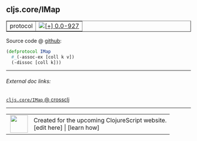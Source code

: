 ## cljs.core/IMap



 <table border="1">
<tr>
<td>protocol</td>
<td><a href="https://github.com/cljsinfo/cljs-api-docs/tree/0.0-927"><img valign="middle" alt="[+] 0.0-927" title="Added in 0.0-927" src="https://img.shields.io/badge/+-0.0--927-lightgrey.svg"></a> </td>
</tr>
</table>









Source code @ [github](https://github.com/clojure/clojurescript/blob/r1450/src/cljs/cljs/core.cljs#L175-L177):

```clj
(defprotocol IMap
  #_(-assoc-ex [coll k v])
  (-dissoc [coll k]))
```

<!--
Repo - tag - source tree - lines:

 <pre>
clojurescript @ r1450
└── src
    └── cljs
        └── cljs
            └── <ins>[core.cljs:175-177](https://github.com/clojure/clojurescript/blob/r1450/src/cljs/cljs/core.cljs#L175-L177)</ins>
</pre>

-->

---



###### External doc links:

[`cljs.core/IMap` @ crossclj](http://crossclj.info/fun/cljs.core.cljs/IMap.html)<br>

---

 <table>
<tr><td>
<img valign="middle" align="right" width="48px" src="http://i.imgur.com/Hi20huC.png">
</td><td>
Created for the upcoming ClojureScript website.<br>
[edit here] | [learn how]
</td></tr></table>

[edit here]:https://github.com/cljsinfo/cljs-api-docs/blob/master/cljsdoc/cljs.core_IMap.cljsdoc
[learn how]:https://github.com/cljsinfo/cljs-api-docs/wiki/cljsdoc-files

<!--

This information was too distracting to show to readers, but I'll leave it
commented here since it is helpful to:

- pretty-print the data used to generate this document
- and show how to retrieve that data



The API data for this symbol:

```clj
{:ns "cljs.core",
 :name "IMap",
 :type "protocol",
 :full-name-encode "cljs.core_IMap",
 :source {:code "(defprotocol IMap\n  #_(-assoc-ex [coll k v])\n  (-dissoc [coll k]))",
          :title "Source code",
          :repo "clojurescript",
          :tag "r1450",
          :filename "src/cljs/cljs/core.cljs",
          :lines [175 177]},
 :methods [{:name "-dissoc", :signature ["[coll k]"], :docstring nil}],
 :full-name "cljs.core/IMap",
 :history [["+" "0.0-927"]]}

```

Retrieve the API data for this symbol:

```clj
;; from Clojure REPL
(require '[clojure.edn :as edn])
(-> (slurp "https://raw.githubusercontent.com/cljsinfo/cljs-api-docs/catalog/cljs-api.edn")
    (edn/read-string)
    (get-in [:symbols "cljs.core/IMap"]))
```

-->
